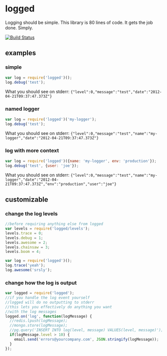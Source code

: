 # logged
Logging should be simple. This library is 80 lines of code. It gets the job done. Simply.

[![Build Status](https://secure.travis-ci.org/brianc/node-logged.png?branch=master)](http://travis-ci.org/brianc/node-logged)

## examples

### simple

```js
var log = require('logged')();
log.debug('test');
```

What you should see on stderr: `{"level":0,"message":"test","date":"2012-04-21T09:37:47.373Z"}`

### named logger

```js
var log = require('logged')('my-logger');
log.debug('test');
```

What you should see on stderr: `{"level":0,"message":"test","name":"my-logger","date":"2012-04-21T09:37:47.373Z"}`

### log with more context

```js
var log = require('logged')({name: 'my-logger', env: 'production'});
log.debug('test', {user: 'joe'});
```

What you should see on stderr: `{"level":0,"message":"test","name":"my-logger","date":"2012-04-21T09:37:47.373Z","env":"production","user":"joe"}`

## customizable

### change the log levels
```js
//before requiring anything else from logged
var levels = require('logged/levels');
levels.trace = 0;
levels.debug = 1;
levels.awesome = 2;
levels.chainsaw = 3;
levels.boom = 4;

var log = require('logged')();
log.trace('yeah');
log.awesome('srsly');
```

### change how the log is output
```js
var logged = require('logged');
//if you handle the log event yourself
//logged will do no outputting to stderr
//this lets you effectively do anything you want
//with the log messages
logged.on('log', function(logMessage) {
  //redis.lpush(logMessage);
  //mongo.store(logMessage);
  //pg.query('INSERT INTO log(level, message) VALUES(level, message)');
  if(logMessage.level > 10) {
    email.send('errors@yourcompany.com', JSON.stringify(logMessage));
  }
});
```
